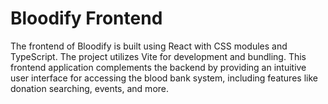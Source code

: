 # Bloodify Frontend

The frontend of Bloodify is built using React with CSS modules and TypeScript. The project utilizes Vite for development and bundling. This frontend application complements the backend by providing an intuitive user interface for accessing the blood bank system, including features like donation searching, events, and more.
